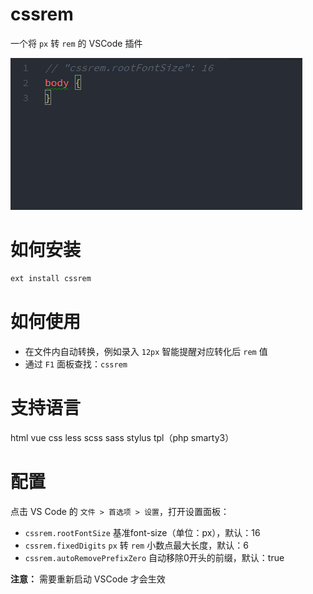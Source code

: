 # cssrem

一个将 `px` 转 `rem` 的 VSCode 插件

![](screenshots/cssrem.gif)

# 如何安装

```bash
ext install cssrem
```

# 如何使用

+ 在文件内自动转换，例如录入 `12px` 智能提醒对应转化后 `rem` 值
+ 通过 `F1` 面板查找：`cssrem`

# 支持语言

html vue css less scss sass stylus tpl（php smarty3）

# 配置

点击 VS Code 的 `文件 > 首选项 > 设置`，打开设置面板：

+ `cssrem.rootFontSize` 基准font-size（单位：px），默认：16
+ `cssrem.fixedDigits` `px` 转 `rem` 小数点最大长度，默认：6
+ `cssrem.autoRemovePrefixZero` 自动移除0开头的前缀，默认：true

**注意：** 需要重新启动 VSCode 才会生效
